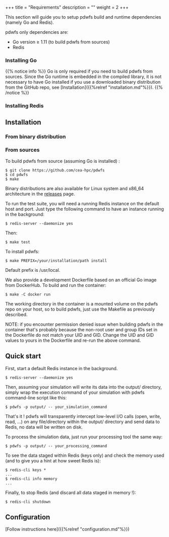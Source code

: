 +++
title = "Requirements"
description = ""
weight = 2
+++

This section will guide you to setup pdwfs build and runtime dependencies (namely Go and Redis).
<!--more-->

pdwfs only dependencies are:

* Go version ≥ 1.11 (to build pdwfs from sources)
* Redis


### Installing Go
{{% notice info %}}
Go is only required if you need to build pdwfs from sources. Since the Go runtime is embedded in the compiled library, it is not necessary to have Go installed if you use a downloaded binary distribution from the GitHub repo, see [Installation]({{%relref "installation.md"%}}).
{{% /notice %}}

### Installing Redis


## Installation

### From binary distribution

### From sources
To build pdwfs from source (assuming Go is installed) :
```
$ git clone https://github.com/cea-hpc/pdwfs
$ cd pdwfs
$ make
```
Binary distributions are also available for Linux system and x86_64 architecture in the [releases](http://github.com/cea-hpc/pdwfs/releases) page.

To run the test suite, you will need a running Redis instance on the default host and port. Just type the following command to have an instance running in the background:
```
$ redis-server --daemonize yes
```
Then:
```
$ make test
```
To install pdwfs:
```
$ make PREFIX=/your/installation/path install
```
Default prefix is /usr/local.


We also provide a development Dockerfile based on an official Go image from DockerHub. To build and run the container:
```
$ make -C docker run
```
The working directory in the container is a mounted volume on the pdwfs repo on your host, so to build pdwfs, just use the Makefile as previously described.

NOTE: if you encounter permission denied issue when building pdwfs in the container that's probably because the non-root user and group IDs set in the Dockerfile do not match your UID and GID. Change the UID and GID values to yours in the Dockerfile and re-run the above command.

## Quick start

First, start a default Redis instance in the background.
```
$ redis-server --daemonize yes
``` 
Then, assuming your simulation will write its data into the output/ directory, simply wrap the execution command of your simulation with pdwfs command-line script like this:
```
$ pdwfs -p output/ -- your_simulation_command
```
That's it ! pdwfs will transparently intercept low-level I/O calls (open, write, read, ...) on any file/directory within the output/ directory and send data to Redis, no data will be written on disk.

To process the simulation data, just run your processing tool the same way:
```
$ pdwfs -p output/ -- your_processing_command
```
To see the data staged within Redis (keys only) and check the memory used (and to give you a hint at how sweet Redis is):
```
$ redis-cli keys *
...
$ redis-cli info memory
...
```

Finally, to stop Redis (and discard all data staged in memory !):
```
$ redis-cli shutdown
```

## Configuration

[Follow instructions here]({{%relref "configuration.md"%}})
